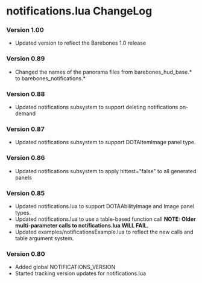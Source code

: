 # notifications.lua ChangeLog

### Version 1.00
- Updated version to reflect the Barebones 1.0 release

### Version 0.89
- Changed the names of the panorama files from barebones_hud_base.* to barebones_notifications.*

### Version 0.88
- Updated notifications subsystem to support deleting notifications on-demand

### Version 0.87
- Updated notifications subsystem to support DOTAItemImage panel type.

### Version 0.86
- Updated notifications subsystem to apply hittest="false" to all generated panels

### Version 0.85
- Updated notifications.lua to support DOTAAbilityImage and Image panel types.
- Updated notifications.lua to use a table-based function call **NOTE: Older multi-parameter calls to notifications.lua WILL FAIL.**
- Updated examples/notificationsExample.lua to reflect the new calls and table argument system.

### Version 0.80
- Added global NOTIFICATIONS_VERSION
- Started tracking version updates for notifications.lua